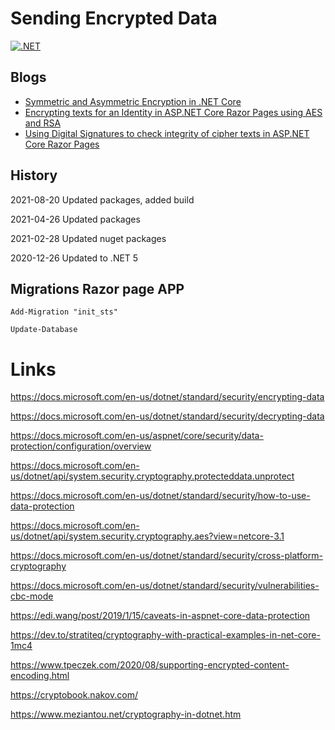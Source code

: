 # Sending Encrypted Data

[![.NET](https://github.com/damienbod/SendingEncryptedData/actions/workflows/dotnet.yml/badge.svg)](https://github.com/damienbod/SendingEncryptedData/actions/workflows/dotnet.yml)

## Blogs 

<ul>	
	<li><a href="https://damienbod.com/2020/08/19/symmetric-and-asymmetric-encryption-in-net-core/">Symmetric and Asymmetric Encryption in .NET Core</a></li>
	<li><a href="https://damienbod.com/2020/08/22/encrypting-texts-for-an-identity-in-asp-net-core-razor-pages-using-aes-and-rsa/">Encrypting texts for an Identity in ASP.NET Core Razor Pages using AES and RSA</a></li>
	<li><a href="https://damienbod.com/2020/09/01/using-digital-signatures-to-check-integrity-of-cipher-texts-in-asp-net-core-razor-pages/">Using Digital Signatures to check integrity of cipher texts in ASP.NET Core Razor Pages</a></li>

</ul>

## History

2021-08-20 Updated packages, added build

2021-04-26 Updated packages

2021-02-28 Updated nuget packages

2020-12-26 Updated to .NET 5

## Migrations Razor page APP
```
Add-Migration "init_sts" 
```

```
Update-Database
```

# Links

https://docs.microsoft.com/en-us/dotnet/standard/security/encrypting-data

https://docs.microsoft.com/en-us/dotnet/standard/security/decrypting-data

https://docs.microsoft.com/en-us/aspnet/core/security/data-protection/configuration/overview

https://docs.microsoft.com/en-us/dotnet/api/system.security.cryptography.protecteddata.unprotect

https://docs.microsoft.com/en-us/dotnet/standard/security/how-to-use-data-protection

https://docs.microsoft.com/en-us/dotnet/api/system.security.cryptography.aes?view=netcore-3.1

https://docs.microsoft.com/en-us/dotnet/standard/security/cross-platform-cryptography

https://docs.microsoft.com/en-us/dotnet/standard/security/vulnerabilities-cbc-mode

https://edi.wang/post/2019/1/15/caveats-in-aspnet-core-data-protection

https://dev.to/stratiteq/cryptography-with-practical-examples-in-net-core-1mc4

https://www.tpeczek.com/2020/08/supporting-encrypted-content-encoding.html

https://cryptobook.nakov.com/

https://www.meziantou.net/cryptography-in-dotnet.htm
